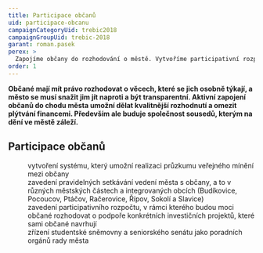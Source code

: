 ```yaml
---
title: Participace občanů
uid: participace-obcanu
campaignCategoryUid: trebic2018
campaignGroupUid: trebic-2018
garant: roman.pasek
perex: >
  Zapojíme občany do rozhodování o městě. Vytvoříme participativní rozpočet.
order: 1
---
```


**Občané mají mít právo rozhodovat o věcech, které se jich osobně týkají, a město se musí snažit jim jít naproti a být transparentní. Aktivní zapojení občanů do chodu města umožní dělat kvalitnější rozhodnutí a omezit plýtvání financemi. Především ale buduje společnost sousedů, kterým na dění ve městě záleží.**

## Participace občanů

<dl class="c-program-key-point-list">
    <dd>vytvoření systému, který umožní realizaci průzkumu veřejného mínění mezi občany</dd>
    <dd>zavedení pravidelných setkávání vedení města s občany, a to v různých městských částech a integrovaných obcích (Budíkovice, Pocoucov, Ptáčov, Račerovice, Řípov, Sokolí a Slavice)</dd>
    <dd>zavedení participativního rozpočtu, v rámci kterého budou moci občané rozhodovat o podpoře konkrétních investičních projektů, které sami občané navrhují</dd>
    <dd>zřízení studentské sněmovny a seniorského senátu jako poradních orgánů rady města</dd>
</dl>

